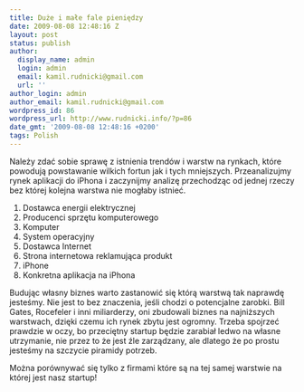 ```yaml
---
title: Duże i małe fale pieniędzy
date: 2009-08-08 12:48:16 Z
layout: post
status: publish
author:
  display_name: admin
  login: admin
  email: kamil.rudnicki@gmail.com
  url: ''
author_login: admin
author_email: kamil.rudnicki@gmail.com
wordpress_id: 86
wordpress_url: http://www.rudnicki.info/?p=86
date_gmt: '2009-08-08 12:48:16 +0200'
tags: Polish
---
```


<div id="_mcePaste" style="position: absolute; left: -10000px; top: 0px; width: 1px; height: 1px; overflow-x: hidden; overflow-y: hidden;">Należy zdać sobie sprawę z istnienia trendów i warstw na rynkach, które powodują powstawanie wilkich fortun jak i tych mniejszych. Przeanalizujmy rynek aplikacji do iPhona i zaczynijmy analizę przechodząc od jednej rzeczy bez której kolejna warstwa nie mogłaby istnieć.</div>
<div id="_mcePaste" style="position: absolute; left: -10000px; top: 0px; width: 1px; height: 1px; overflow-x: hidden; overflow-y: hidden;">Dostawca energii elektrycznej</div>
<div id="_mcePaste" style="position: absolute; left: -10000px; top: 0px; width: 1px; height: 1px; overflow-x: hidden; overflow-y: hidden;">Producenci sprzętu komputerowego</div>
<div id="_mcePaste" style="position: absolute; left: -10000px; top: 0px; width: 1px; height: 1px; overflow-x: hidden; overflow-y: hidden;">Komputer</div>
<div id="_mcePaste" style="position: absolute; left: -10000px; top: 0px; width: 1px; height: 1px; overflow-x: hidden; overflow-y: hidden;">Dostawca Internet</div>
<div id="_mcePaste" style="position: absolute; left: -10000px; top: 0px; width: 1px; height: 1px; overflow-x: hidden; overflow-y: hidden;">Strona internetowa reklamująca produkt</div>
<div id="_mcePaste" style="position: absolute; left: -10000px; top: 0px; width: 1px; height: 1px; overflow-x: hidden; overflow-y: hidden;">iPhone</div>
<div id="_mcePaste" style="position: absolute; left: -10000px; top: 0px; width: 1px; height: 1px; overflow-x: hidden; overflow-y: hidden;">Konkretna aplikacja na iPhona</div>
<div id="_mcePaste" style="position: absolute; left: -10000px; top: 0px; width: 1px; height: 1px; overflow-x: hidden; overflow-y: hidden;">Budując własny biznes warto zastanowić się którą warstwą tak naprawdę jesteśmy. Nie jest to bez znaczenia, jeśli chodzi o potencjalne zarobki. Bill Gates, Rocefeler i inni miliarderzy, oni zbudowali biznes na najniższych warstwach, dzięki czemu ich rynek zbytu jest ogromny. Trzeba spojrzeć prawdzie w oczy, bo przeciętny startup będzie zarabiał ledwo na własne utrzymanie, nie przez to że jest źle zarządzany, ale dlatego że po prostu jesteśmy na szczycie piramidy potrzeb.</div>
<div id="_mcePaste" style="position: absolute; left: -10000px; top: 0px; width: 1px; height: 1px; overflow-x: hidden; overflow-y: hidden;">Można porównywać się tylko z firmami które są na tej samej warstwie na której jedzie nasz startup!</div>
<p>Należy zdać sobie sprawę z istnienia trendów i warstw na rynkach, które powodują powstawanie wilkich fortun jak i tych mniejszych. Przeanalizujmy rynek aplikacji do iPhona i zaczynijmy analizę przechodząc od jednej rzeczy bez której kolejna warstwa nie mogłaby istnieć.</p>
<ol>
<li>Dostawca energii elektrycznej</li>
<li>Producenci sprzętu komputerowego</li>
<li>Komputer</li>
<li>System operacyjny</li>
<li>Dostawca Internet</li>
<li>Strona internetowa reklamująca produkt</li>
<li>iPhone</li>
<li>Konkretna aplikacja na iPhona</li>
</ol>
<p>Budując własny biznes warto zastanowić się którą warstwą tak naprawdę jesteśmy. Nie jest to bez znaczenia, jeśli chodzi o potencjalne zarobki. Bill Gates, Rocefeler i inni miliarderzy, oni zbudowali biznes na najniższych warstwach, dzięki czemu ich rynek zbytu jest ogromny. Trzeba spojrzeć prawdzie w oczy, bo przeciętny startup będzie zarabiał ledwo na własne utrzymanie, nie przez to że jest źle zarządzany, ale dlatego że po prostu jesteśmy na szczycie piramidy potrzeb.</p>
<p>Można porównywać się tylko z firmami które są na tej samej warstwie na której jest nasz startup!</p>
